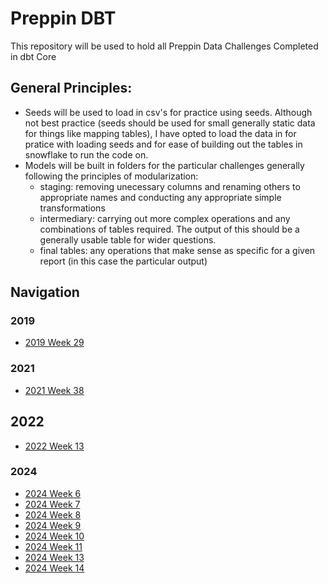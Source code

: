 # Preppin DBT

This repository will be used to hold all Preppin Data Challenges Completed in dbt Core

## General Principles:

- Seeds will be used to load in csv's for practice using seeds. Although not best practice (seeds should be used for small generally static data for things like mapping tables), I have opted to load the data in for pratice with loading seeds and for ease of building out the tables in snowflake to run the code on.
- Models will be built in folders for the particular challenges generally following the principles of modularization:
  - staging: removing unecessary columns and renaming others to appropriate names and conducting any appropriate simple transformations
  - intermediary: carrying out more complex operations and any combinations of tables required. The output of this should be a generally usable table for wider questions.
  - final tables: any operations that make sense as specific for a given report (in this case the particular output)

## Navigation

### 2019

- [2019 Week 29](/models/2019wk29)

### 2021

- [2021 Week 38](/models/2021wk38)

## 2022

- [2022 Week 13](/models/2022wk13)

### 2024

- [2024 Week 6](/models/2024wk6)
- [2024 Week 7](/models/2024wk7)
- [2024 Week 8](/models/2024wk8)
- [2024 Week 9](/models/2024wk9)
- [2024 Week 10](/models/2024wk10)
- [2024 Week 11](/models/2024wk11)
- [2024 Week 13](/models/2024wk13)
- [2024 Week 14](/models/2024wk14)
